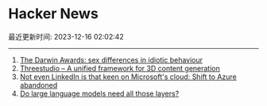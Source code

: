 # Hacker News

最近更新时间: 2023-12-16 02:02:42

--- 
1. [The Darwin Awards: sex differences in idiotic behaviour](https://www.ncbi.nlm.nih.gov/pmc/articles/PMC4263959/) 
2. [Threestudio – A unified framework for 3D content generation](https://github.com/threestudio-project/threestudio) 
3. [Not even LinkedIn is that keen on Microsoft's cloud: Shift to Azure abandoned](https://www.theregister.com/2023/12/14/linkedin_abandons_migration_to_microsoft/) 
4. [Do large language models need all those layers?](https://www.amazon.science/blog/do-large-language-models-really-need-all-those-layers) 
